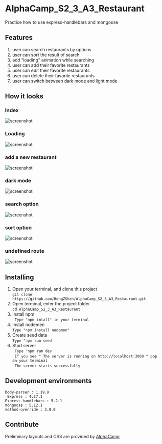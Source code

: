 # AlphaCamp_S2_3_A3_Restaurant
 Practice how to use express-handlebars and mongoose 
 
 
 ## Features
 1. user can search restaurants by options
 2. user can sort the result of search
 3. add "loading" animation while searching
 4. user can add their favorite restaurants
 5. user can edit their favorite restaurants
 6. user can delete their favorite restaurants
 7. user can switch between dark mode and light mode
 

 ## How it looks
 
 ### Index
 ![screenshot](/public/Img/new_Layout.JPG)
 ### Loading
 ![screenshot](/public/Img/Loading.JPG)
 ### add a new restaurant
 ![screenshot](/public/Img/form.JPG)
 ### dark mode
 ![screenshot](/public/Img/darkMode.JPG)
 ### search option
 ![screenshot](/public/Img/searchByOption.JPG)
 ### sort option
 ![screenshot](/public/Img/sortByOption.JPG)
 ### undefined route
 ![screenshot](/public/Img/UndefinedRoute.JPG)
 
 

 ## Installing
 1. Open your terminal, and clone this project <br>
 `git clone https://github.com/HengZShen/AlphaCamp_S2_3_A3_Restaurant.git `
 2. Open terminal, enter the project folder  <br>
 `cd AlphaCamp_S2_3_A3_Restaurant`
 3. Install npm  <br>
 ` Type "npm intall" in your terminal`
 4. Install nodemen  <br>
 ` Type "npm install nodemon" `
 5. Create seed data <br>
 ` Type "npm run seed `
 6. Start server  <br>
 ` Type "npm run dev`  <br>
  ` If you see " The server is running on http://localhost:3000 " pop on your terminal`  <br>
  ` The server starts successfully`

## Development environments
  `body-parser : 1.19.0` <br>
  ` Express : 4.17.1` <br>
  `Express-handlebars : 5.2.1` <br>
  `mongoose : 5.12.1` <br>
  `method-override : 3.0.0`

  ## Contribute
  Preliminary layouts and CSS are provided by [AlphaCamp](https://tw.alphacamp.co/)